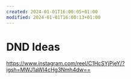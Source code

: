 ```yaml
---
created: 2024-01-01T16:00:05+01:00
modified: 2024-01-01T16:00:13+01:00
---
```


# DND Ideas

https://www.instagram.com/reel/C1HcSYjPjeY/?igsh=MWJ1aWI4cHg3Nmh4dw==
